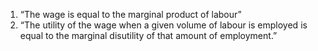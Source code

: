 
1) “The wage is equal to the marginal product of labour”
2) “The utility of the wage when a given volume of labour is employed is equal to the marginal disutility of that amount of employment.”

